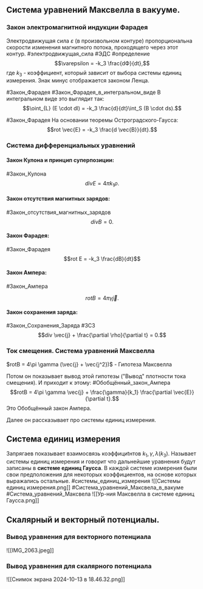 
## Система уравнений Максвелла в вакууме.

### Закон электромагнитной индукции Фарадея
 Электродвижущая сила $\varepsilon$ (в произвольном контуре) пропорциональна скорости изменения магнитного потока, проходящего через этот контур.
  #электродвижущая_сила #ЭДС #определение 
 $$\varepsilon = -k_3 \frac{dФ}{dt},$$
 где $k_3$ - коэффициент, который зависит от выбора системы единиц измерения. Знак минус отображается законом Ленца.

#Закон_Фарадея  #Закон_Фарадея_в_интегральном_виде
В интегральном виде это выглядит так:
$$\oint_{L} (E \cdot dl) = -k_3 \frac{d}{dt}\int_S (B \cdot ds).$$

#Закон_Фарадея 
На основании теоремы Остроградского-Гаусса:
$$rot \vec{E} = -k_3 \frac{d \vec{B}}{dt}.$$


### Система дифференциальных уравнений

#### Закон Кулона и принцип суперпозиции:
#Закон_Кулона 
$$divE = 4 \pi k_1\rho.$$

#### Закон отсутствия магнитных зарядов:
#Закон_отсутствия_магнитных_зарядов
$$div B = 0.$$
#### Закон Фарадея:
#Закон_Фарадея
$$rot E = -k_3 \frac{dB}{dt}$$

#### Закон Ампера:
#Закон_Ампера

$$rotB = 4\pi \gamma \vec{j}.$$
#### Закон сохранения заряда:
#Закон_Сохранения_Заряда #ЗСЗ 
$$div \vec{j} + \frac{\partial \rho}{\partial t} = 0.$$




### Ток смещения. Система уравнений Максвелла

$rotB = 4\pi \gamma (\vec{j} + \vec{j^2})$  - Гипотеза Максвелла

Потом он показывает вывод этой гипотезы ("Вывод" плотности тока смещения).
И приходит к этому:
#Обобщённый_закон_Ампера 
$$rotB = 4\pi \gamma \vec{j} + \frac{\gamma}{k_1} \frac{\partial \vec{E}}{\partial t}.$$
Это Обобщённый закон Ампера.

Далее он рассказывает про системы единиц измерения.

## Система единиц измерения
Запрягаев показывает взаимосвязь коэффициtнтов $k_1,\gamma,\lambda(k_3)$. Называет системы единиц измерения и говорит что дальнейшие уравнения будут записаны в **системе единиц Гаусса**.
В каждой системе измерения были свои предположения для некоторых коэффициентов, на основе которых выражались остальные. 
#системы_единиц_измерения
![[Системы единиц измерения.png]]
#Система_уравнений_Максвела_в_вакуме #Система_уравнений_Максвела 
![[Ур-ния Максвелла в системе единиц Гаусса.png]]

## Скалярный и векторный потенциалы.
### Вывод уравнения для векторного потенциала
![[IMG_2063.jpeg]]

### Вывод уравнения для скалярного потенциала
![[Снимок экрана 2024-10-13 в 18.46.32.png]]

